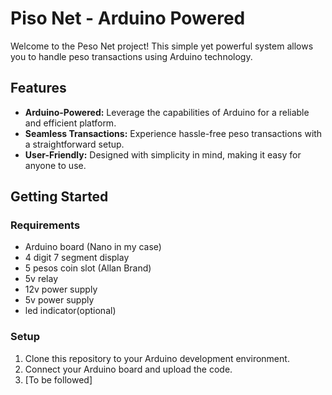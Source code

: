 # Piso Net - Arduino Powered

Welcome to the Peso Net project! This simple yet powerful system allows you to handle peso transactions using Arduino technology.

## Features

- **Arduino-Powered:** Leverage the capabilities of Arduino for a reliable and efficient platform.
- **Seamless Transactions:** Experience hassle-free peso transactions with a straightforward setup.
- **User-Friendly:** Designed with simplicity in mind, making it easy for anyone to use.

## Getting Started

### Requirements

- Arduino board (Nano in my case)
- 4 digit 7 segment display 
- 5 pesos coin slot (Allan Brand)
- 5v relay
- 12v power supply
- 5v power supply
- led indicator(optional)

### Setup

1. Clone this repository to your Arduino development environment.
2. Connect your Arduino board and upload the code.
3. [To be followed]
